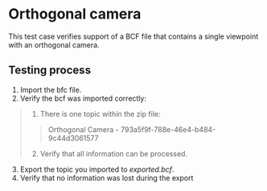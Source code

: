 # Orthogonal camera

This test case verifies support of a BCF file that contains a single viewpoint with an orthogonal camera.

## Testing process

1. Import the bfc file.
2. Verify the bcf was imported correctly:
> 1. There is one topic within the zip file:
> > Orthogonal Camera - 793a5f9f-788e-46e4-b484-9c44d3061577
> 2. Verify that all information can be processed.

3. Export the topic you imported to _exported.bcf_.
4. Verify that no information was lost during the export
